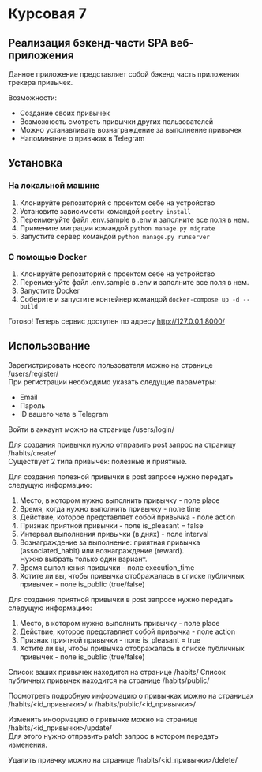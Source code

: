 # Курсовая 7
## Реализация бэкенд-части SPA веб-приложения
Данное приложение представляет собой бэкенд часть приложения трекера привычек.

Возможности:
* Создание своих привычек
* Возможность смотреть привычки других пользователей
* Можно устанавливать вознаграждение за выполнение привычек
* Напоминание о привчках в Telegram

## Установка
### На локальной машине
1. Клонируйте репозиторий с проектом себе на устройство
2. Установите зависимости командой `poetry install`
3. Переименуйте файл .env.sample в .env и заполните все поля в нем.
4. Примените миграции командой `python manage.py migrate`
5. Запустите сервер командой `python manage.py runserver`

### С помощью Docker
1. Клонируйте репозиторий с проектом себе на устройство
2. Переименуйте файл .env.sample в .env и заполните все поля в нем.
3. Запустите Docker
4. Соберите и запустите контейнер командой `docker-compose up -d --build`

Готово! Теперь сервис доступен по адресу http://127.0.0.1:8000/

## Использование
Зарегистрировать нового пользователя можно на странице /users/register/  
При регистрации необходимо указать следущие параметры:
* Email
* Пароль
* ID вашего чата в Telegram

Войти в аккаунт можно на странице /users/login/

Для создания привычки нужно отправить post запрос на страницу /habits/create/  
Существует 2 типа привычек: полезные и приятные.

Для создания полезной привычки в post запросе нужно передать следущую информацию:
1. Место, в котором нужно выполнить привычку - поле place
2. Время, когда нужно выполнить привычку - поле time
3. Действие, которое представляет собой привычка - поле action
4. Признак приятной привычки - поле is_pleasant = false
5. Интервал выполнения привычки (в днях) - поле interval
6. Вознаграждение за выполнение: приятная привычка (associated_habit) или вознаграждение (reward).  
   Нужно выбрать только один вариант.
7. Время выполнения привычки - поле execution_time
8. Хотите ли вы, чтобы привычка отображалась в списке публичных привычек - поле is_public (true/false)

Для создания приятной привычки в post запросе нужно передать следущую информацию:
1. Место, в котором нужно выполнить привычку - поле place
2. Действие, которое представляет собой привычка - поле action
3. Признак приятной привычки - поле is_pleasant = true
4. Хотите ли вы, чтобы привычка отображалась в списке публичных привычек - поле is_public (true/false)

Список ваших привычек находится на странице /habits/
Список публичных привычек находится на странице /habits/public/

Посмотреть подробную информацию о привычках можно на страницах /habits/<id_привычки>/ и /habits/public/<id_привычки>/

Изменить информацию о привычке можно на странице /habits/<id_привычки>/update/  
Для этого нужно отправить patch запрос в котором передать изменения.

Удалить привчку можно на странице /habits/<id_привычки>/delete/
